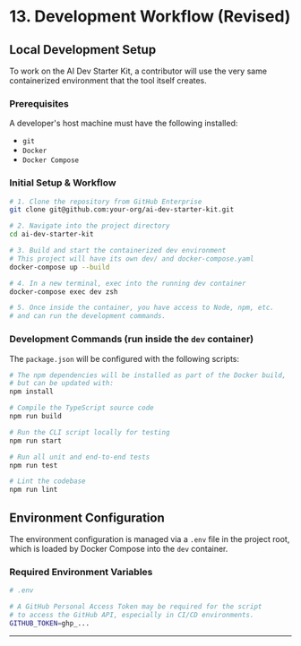 # 13. Development Workflow (Revised)

## Local Development Setup

To work on the AI Dev Starter Kit, a contributor will use the very same containerized environment that the tool itself creates.

### Prerequisites
A developer's host machine must have the following installed:
*   `git`
*   `Docker`
*   `Docker Compose`

### Initial Setup & Workflow
```bash
# 1. Clone the repository from GitHub Enterprise
git clone git@github.com:your-org/ai-dev-starter-kit.git

# 2. Navigate into the project directory
cd ai-dev-starter-kit

# 3. Build and start the containerized dev environment
# This project will have its own dev/ and docker-compose.yaml
docker-compose up --build

# 4. In a new terminal, exec into the running dev container
docker-compose exec dev zsh

# 5. Once inside the container, you have access to Node, npm, etc.
# and can run the development commands.
```

### Development Commands (run inside the `dev` container)
The `package.json` will be configured with the following scripts:
```bash
# The npm dependencies will be installed as part of the Docker build,
# but can be updated with:
npm install

# Compile the TypeScript source code
npm run build

# Run the CLI script locally for testing
npm run start

# Run all unit and end-to-end tests
npm run test

# Lint the codebase
npm run lint
```

## Environment Configuration

The environment configuration is managed via a `.env` file in the project root, which is loaded by Docker Compose into the `dev` container.

### Required Environment Variables
```bash
# .env

# A GitHub Personal Access Token may be required for the script
# to access the GitHub API, especially in CI/CD environments.
GITHUB_TOKEN=ghp_...
```

---
